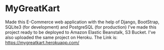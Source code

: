 # MyGreatKart

Made this E-Commerce web application with the help of Django, BootStrap, SQLite3 (for development) and PostgreSQL (for production) 
I've made this project ready to be deployed to Amazon Elastic Beanstalk, S3 Bucket.
I've also uploaded the same project on Heroku.
The Link is: https://mygreatkart.herokuapp.com/
